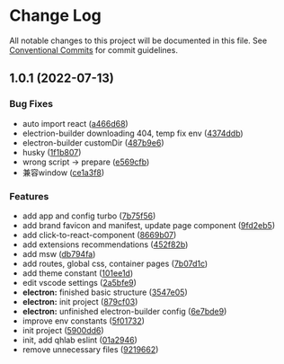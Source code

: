 # Change Log

All notable changes to this project will be documented in this file.
See [Conventional Commits](https://conventionalcommits.org) for commit guidelines.

## 1.0.1 (2022-07-13)


### Bug Fixes

* auto import react ([a466d68](https://github.com/QhlabTeam/qhlab-monorepo-template/commit/a466d68d21e67f776f47144a9cdb5dce4fdb126f))
* electrion-builder downloading 404, temp fix env ([4374ddb](https://github.com/QhlabTeam/qhlab-monorepo-template/commit/4374ddb06a234b0d4cab766d3ae93011c5782e74))
* electron-builder customDir ([487b9e6](https://github.com/QhlabTeam/qhlab-monorepo-template/commit/487b9e64a7bd88f54790675520f771adf17dc516))
* husky ([1f1b807](https://github.com/QhlabTeam/qhlab-monorepo-template/commit/1f1b80778bfe1978c420916fddfa1784e79d2a60))
* wrong script -> prepare ([e569cfb](https://github.com/QhlabTeam/qhlab-monorepo-template/commit/e569cfbc021301ce231530075aa1cfc4af82de90))
* 兼容window ([ce1a3f8](https://github.com/QhlabTeam/qhlab-monorepo-template/commit/ce1a3f81d0afb5fbfbc49aec92834ada7c5ecfd6))


### Features

* add app and config turbo ([7b75f56](https://github.com/QhlabTeam/qhlab-monorepo-template/commit/7b75f56f809fbffdcbfb931cbef4f25e914094d8))
* add brand favicon and manifest, update page component ([9fd2eb5](https://github.com/QhlabTeam/qhlab-monorepo-template/commit/9fd2eb546a25bab45de9236f31017b08fd766df5))
* add click-to-react-component ([8669b07](https://github.com/QhlabTeam/qhlab-monorepo-template/commit/8669b07c365523f5d4e151971b051ab25370d5fd))
* add extensions recommendations ([452f82b](https://github.com/QhlabTeam/qhlab-monorepo-template/commit/452f82bd79d322299a92a3963b66ead77b4ba3cf))
* add msw ([db794fa](https://github.com/QhlabTeam/qhlab-monorepo-template/commit/db794fa1035ce7bd7ca9a40fbce2ed26bf5d2ceb))
* add routes, global css, container pages ([7b07d1c](https://github.com/QhlabTeam/qhlab-monorepo-template/commit/7b07d1c1d050e6db12fa49d5a8df4bcc84effefc))
* add theme constant ([101ee1d](https://github.com/QhlabTeam/qhlab-monorepo-template/commit/101ee1da2b5e8d40578a509c40649617a01ed12e))
* edit vscode settings ([2a5bfe9](https://github.com/QhlabTeam/qhlab-monorepo-template/commit/2a5bfe94fc2fb7283ac78a2acfcb5b28ae025a8e))
* **electron:** finished basic structure ([3547e05](https://github.com/QhlabTeam/qhlab-monorepo-template/commit/3547e052c478a012439b745c9d778cc96e0aef71))
* **electron:** init project ([879cf03](https://github.com/QhlabTeam/qhlab-monorepo-template/commit/879cf034d8b685054422c1603079fc07e6a44374))
* **electron:** unfinished electron-builder config ([6e7bde9](https://github.com/QhlabTeam/qhlab-monorepo-template/commit/6e7bde9b29bcbc8ac3626220317ad8d82a59e127))
* improve env constants ([5f01732](https://github.com/QhlabTeam/qhlab-monorepo-template/commit/5f01732a9f8527ff1329a915527dcc376157d289))
* init project ([5900dd6](https://github.com/QhlabTeam/qhlab-monorepo-template/commit/5900dd6b2dcd9b602b6a0f2859f77de20cfeafec))
* init, add qhlab eslint ([01a2946](https://github.com/QhlabTeam/qhlab-monorepo-template/commit/01a2946bbb038bb9c8a71780569dd14ebcd9ed59))
* remove unnecessary files ([9219662](https://github.com/QhlabTeam/qhlab-monorepo-template/commit/92196621c58cea6c0c57ed7f49850fb99df5238b))
